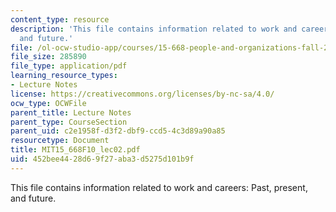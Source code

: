 ```yaml
---
content_type: resource
description: 'This file contains information related to work and careers: Past, present,
  and future.'
file: /ol-ocw-studio-app/courses/15-668-people-and-organizations-fall-2010/452bee4428d69f27aba3d5275d101b9f_MIT15_668F10_lec02.pdf
file_size: 285890
file_type: application/pdf
learning_resource_types:
- Lecture Notes
license: https://creativecommons.org/licenses/by-nc-sa/4.0/
ocw_type: OCWFile
parent_title: Lecture Notes
parent_type: CourseSection
parent_uid: c2e1958f-d3f2-dbf9-ccd5-4c3d89a90a85
resourcetype: Document
title: MIT15_668F10_lec02.pdf
uid: 452bee44-28d6-9f27-aba3-d5275d101b9f
---
```

This file contains information related to work and careers: Past, present, and future.